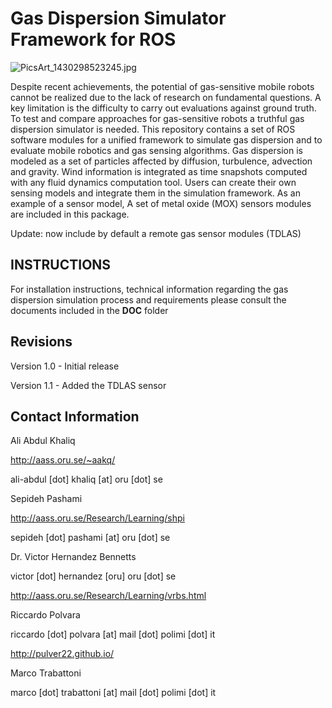 # Gas Dispersion Simulator Framework for ROS #

![PicsArt_1430298523245.jpg](https://bitbucket.org/repo/Ay6onA/images/2976207008-PicsArt_1430298523245.jpg)

Despite recent achievements, the potential of gas-sensitive mobile robots cannot be realized due to the lack of research on fundamental questions. A key limitation is the difficulty to carry out evaluations against ground truth. To test and compare approaches for gas-sensitive robots a truthful gas dispersion simulator is needed. This repository contains a set of ROS software modules for a unified framework to simulate gas dispersion and to evaluate mobile robotics and gas sensing algorithms. Gas dispersion is modeled as a set of particles affected by diffusion, turbulence, advection and gravity. Wind information is integrated as time snapshots computed with any fluid dynamics computation tool. Users can create their own sensing models and integrate them in the simulation framework. As an example of a sensor model, A set of metal oxide (MOX) sensors modules are included in this package. 

Update: now include by default a remote gas sensor modules (TDLAS) 

## INSTRUCTIONS ##

For installation instructions, technical information regarding the gas dispersion simulation process and requirements please consult the documents included in the **DOC** folder

## Revisions ##

Version 1.0 - Initial release

Version 1.1 - Added the TDLAS sensor


## Contact Information ##

Ali Abdul Khaliq

http://aass.oru.se/~aakq/

ali-abdul [dot] khaliq [at] oru [dot] se

Sepideh Pashami

http://aass.oru.se/Research/Learning/shpi

sepideh [dot] pashami [at] oru [dot] se

Dr. Victor Hernandez Bennetts

victor [dot] hernandez [oru] oru [dot] se

http://aass.oru.se/Research/Learning/vrbs.html

Riccardo Polvara

riccardo [dot] polvara [at] mail [dot] polimi [dot] it

http://pulver22.github.io/

Marco Trabattoni

marco [dot] trabattoni [at] mail [dot] polimi [dot] it
